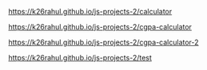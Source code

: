 https://k26rahul.github.io/js-projects-2/calculator

https://k26rahul.github.io/js-projects-2/cgpa-calculator

https://k26rahul.github.io/js-projects-2/cgpa-calculator-2

https://k26rahul.github.io/js-projects-2/test
